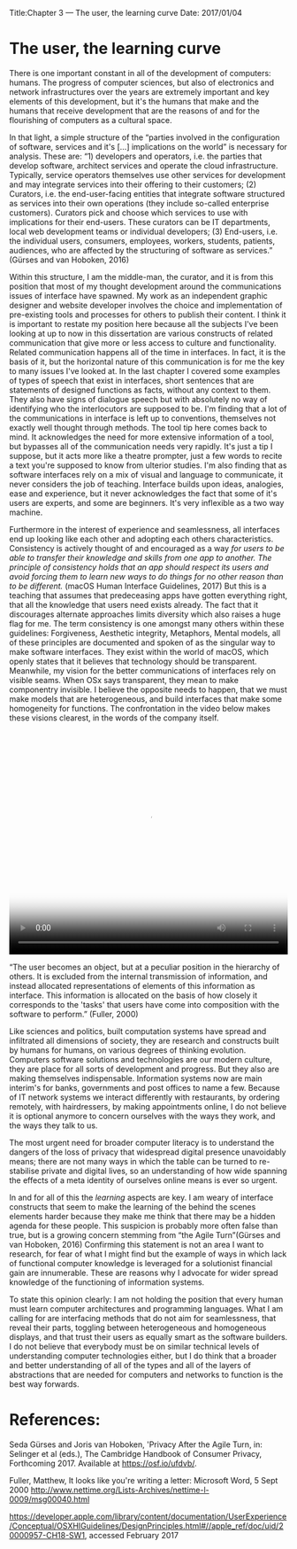 Title:Chapter 3 — The user, the learning curve
Date: 2017/01/04

# The user, the learning curve

There is one important constant in all of the development of computers: humans. The progress of computer sciences, but also of electronics and network infrastructures over the years are extremely important and key elements of this development, but it's the humans that make and the humans that receive development that are the reasons of and for the flourishing of computers as a cultural space.

In that light, a simple structure of the “parties involved in the configuration of software, services and it's [...] implications on the world” is necessary for analysis. These are: “1) developers and operators, i.e. the parties that develop software, architect services and operate the cloud infrastructure. Typically, service operators themselves use other services for development and may integrate services into their offering to their customers; (2) Curators, i.e. the end-user-facing entities that integrate software structured as services into their own operations (they include so-called enterprise customers). Curators pick and choose which services to use with implications for their end-users. These curators can be IT departments, local web development teams or individual developers; (3) End-users, i.e. the individual users, consumers, employees, workers, students, patients, audiences, who are affected by the structuring of software as services.” (Gürses and van Hoboken, 2016)

Within this structure, I am the middle-man, the curator, and it is from this position that most of my thought development around the communications issues of interface have spawned. My work as an independent graphic designer and website developer involves the choice and implementation of pre-existing tools and processes for others to publish their content. I think it is important to restate my position here because all the subjects I've been looking at up to now in this dissertation are various constructs of related communication that give more or less access to culture and functionality. Related communication happens all of the time in interfaces. In fact, it is the basis of it, but the horizontal nature of this communication is for me the key to many issues I've looked at. In the last chapter I covered some examples of types of speech that exist in interfaces, short sentences that are statements of designed functions as facts, without any context to them. They also have signs of dialogue speech but with absolutely no way of identifying who the interlocutors are supposed to be. I'm finding that a lot of the communications in interface is left up to conventions, themselves not exactly well thought through methods. The tool tip here comes back to mind. It acknowledges the need for more extensive information of a tool, but bypasses all of the communication needs very rapidly. It's just a tip I suppose, but it acts more like a theatre prompter, just a few words to recite a text you're supposed to know from ulterior studies. I'm also finding that as software interfaces rely on a mix of visual and language to communicate, it never considers the job of teaching. Interface builds upon ideas, analogies, ease and experience, but it never acknowledges the fact that some of it's users are experts, and some are beginners. It's very inflexible as a two way machine.

Furthermore in the interest of experience and seamlessness, all interfaces end up looking like each other and adopting each others characteristics. Consistency is actively thought of and encouraged as a way *for users to be able to transfer their knowledge and skills from one app to another. The principle of consistency holds that an app should respect its users and avoid forcing them to learn new ways to do things for no other reason than to be different.* (macOS Human Interface Guidelines, 2017) But this is a teaching that assumes that predeceasing apps have gotten everything right, that all the knowledge that users need exists already. The fact that it discourages alternate approaches limits diversity which also raises a huge flag for me. The term consistency is one amongst many others within these guidelines: Forgiveness, Aesthetic integrity, Metaphors, Mental models, all of these principles are documented and spoken of as the singular way to make software interfaces. They exist within the world of macOS, which openly states that it believes that technology should be transparent. Meanwhile, my vision for the better communications of interfaces rely on visible seams. When OSx says transparent, they mean to make componentry invisible. I believe the opposite needs to happen, that we must make models that are heterogeneous, and build interfaces that make some homogeneity for functions. The confrontation in the video below makes these visions clearest, in the words of the company itself.

<video controls="" poster="http://contemporary-home-computing.org/art-and-tech/not/material/mcluhnik.jpg" height="405" width="100%">
		<source src="http://contemporary-home-computing.org/art-and-tech/not/material/09.webm" type="video/webm">
		<source src="http://contemporary-home-computing.org/art-and-tech/not/material/09-web.mp4" type="video/mp4">
	</video>

“The user becomes an object, but at a peculiar position in the hierarchy of others. It is excluded from the internal transmission of information, and instead allocated representations of elements of this information as interface. This information is allocated on the basis of how closely it corresponds to the 'tasks' that users have come into composition with the software to perform.” (Fuller, 2000)

Like sciences and politics, built computation systems have spread and infiltrated all dimensions of society, they are research and constructs built by humans for humans, on various degrees of thinking evolution. Computers software solutions and technologies are our modern culture, they are place for all sorts of development and progress. But they also are making themselves indispensable. Information systems now are main interim's for banks, governments and post offices to name a few. Because of IT network systems we interact differently with restaurants, by ordering remotely, with hairdressers, by making appointments online, I do not believe it is optional anymore to concern ourselves with the ways they work, and the ways they talk to us.

The most urgent need for broader computer literacy is to understand the dangers of the loss of privacy that widespread digital presence unavoidably means; there are not many ways in which the table can be turned to re-stabilise private and digital lives, so an understanding of how wide spanning the effects of a meta identity of ourselves online means is ever so urgent.

In and for all of this the *learning* aspects are key. I am weary of interface constructs that seem to make the learning of the behind the scenes elements harder because they make me think that there may be a hidden agenda for these people. This suspicion is probably more often false than true, but is a growing concern stemming from “the Agile Turn”(Gürses and van Hoboken, 2016) Confirming this statement is not an area I want to research, for fear of what I might find but the example of ways in which lack of functional computer knowledge is leveraged for a solutionist financial gain are innumerable. These are reasons why I advocate for wider spread knowledge of the functioning of information systems.

To state this opinion clearly: I am not holding the position that every human must learn computer architectures and programming languages. What I am calling for are interfacing methods that do not aim for seamlessness, that reveal their parts, toggling between heterogeneous and homogeneous displays, and that trust their users as equally smart as the software builders. I do not believe that everybody must be on similar technical levels of understanding computer technologies either, but I do think that a broader and better understanding of all of the types and all of the layers of abstractions that are needed for computers and networks to function is the best way forwards.


# References:

Seda Gürses and Joris van Hoboken, 'Privacy After the Agile Turn, in: Selinger et al (eds.), The
Cambridge Handbook of Consumer Privacy, Forthcoming 2017. Available at https://osf.io/ufdvb/.

Fuller, Matthew, It looks like you're writing a letter: Microsoft Word, 5 Sept 2000 http://www.nettime.org/Lists-Archives/nettime-l-0009/msg00040.html

https://developer.apple.com/library/content/documentation/UserExperience/Conceptual/OSXHIGuidelines/DesignPrinciples.html#//apple_ref/doc/uid/20000957-CH18-SW1, accessed February 2017
